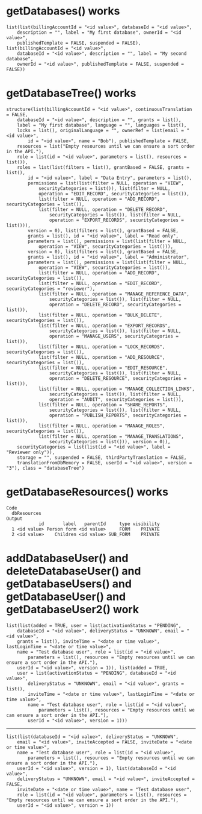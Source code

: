 # getDatabases() works

    list(list(billingAccountId = "<id value>", databaseId = "<id value>", 
        description = "", label = "My first database", ownerId = "<id value>", 
        publishedTemplate = FALSE, suspended = FALSE), list(billingAccountId = "<id value>", 
        databaseId = "<id value>", description = "", label = "My second database", 
        ownerId = "<id value>", publishedTemplate = FALSE, suspended = FALSE))

# getDatabaseTree() works

    structure(list(billingAccountId = "<id value>", continuousTranslation = FALSE, 
        databaseId = "<id value>", description = "", grants = list(), 
        label = "My first database", language = "", languages = list(), 
        locks = list(), originalLanguage = "", ownerRef = list(email = "<id value>", 
            id = "<id value>", name = "Bob"), publishedTemplate = FALSE, 
        resources = list("Empty resources until we can ensure a sort order in the API."), 
        role = list(id = "<id value>", parameters = list(), resources = list()), 
        roles = list(list(filters = list(), grantBased = FALSE, grants = list(), 
            id = "<id value>", label = "Data Entry", parameters = list(), 
            permissions = list(list(filter = NULL, operation = "VIEW", 
                securityCategories = list()), list(filter = NULL, 
                operation = "EDIT_RECORD", securityCategories = list()), 
                list(filter = NULL, operation = "ADD_RECORD", securityCategories = list()), 
                list(filter = NULL, operation = "DELETE_RECORD", 
                    securityCategories = list()), list(filter = NULL, 
                    operation = "EXPORT_RECORDS", securityCategories = list())), 
            version = 0), list(filters = list(), grantBased = FALSE, 
            grants = list(), id = "<id value>", label = "Read only", 
            parameters = list(), permissions = list(list(filter = NULL, 
                operation = "VIEW", securityCategories = list())), 
            version = 0), list(filters = list(), grantBased = FALSE, 
            grants = list(), id = "<id value>", label = "Administrator", 
            parameters = list(), permissions = list(list(filter = NULL, 
                operation = "VIEW", securityCategories = list()), 
                list(filter = NULL, operation = "ADD_RECORD", securityCategories = list()), 
                list(filter = NULL, operation = "EDIT_RECORD", securityCategories = "reviewer"), 
                list(filter = NULL, operation = "MANAGE_REFERENCE_DATA", 
                    securityCategories = list()), list(filter = NULL, 
                    operation = "DELETE_RECORD", securityCategories = list()), 
                list(filter = NULL, operation = "BULK_DELETE", securityCategories = list()), 
                list(filter = NULL, operation = "EXPORT_RECORDS", 
                    securityCategories = list()), list(filter = NULL, 
                    operation = "MANAGE_USERS", securityCategories = list()), 
                list(filter = NULL, operation = "LOCK_RECORDS", securityCategories = list()), 
                list(filter = NULL, operation = "ADD_RESOURCE", securityCategories = list()), 
                list(filter = NULL, operation = "EDIT_RESOURCE", 
                    securityCategories = list()), list(filter = NULL, 
                    operation = "DELETE_RESOURCE", securityCategories = list()), 
                list(filter = NULL, operation = "MANAGE_COLLECTION_LINKS", 
                    securityCategories = list()), list(filter = NULL, 
                    operation = "AUDIT", securityCategories = list()), 
                list(filter = NULL, operation = "SHARE_REPORTS", 
                    securityCategories = list()), list(filter = NULL, 
                    operation = "PUBLISH_REPORTS", securityCategories = list()), 
                list(filter = NULL, operation = "MANAGE_ROLES", securityCategories = list()), 
                list(filter = NULL, operation = "MANAGE_TRANSLATIONS", 
                    securityCategories = list())), version = 0)), 
        securityCategories = list(list(id = "<id value>", label = "Reviewer only")), 
        storage = "", suspended = FALSE, thirdPartyTranslation = FALSE, 
        translationFromDbMemory = FALSE, userId = "<id value>", version = "3"), class = "databaseTree")

# getDatabaseResources() works

    Code
      dbResources
    Output
                id       label   parentId     type visibility
      1 <id value> Person form <id value>     FORM    PRIVATE
      2 <id value>    Children <id value> SUB_FORM    PRIVATE

# addDatabaseUser() and deleteDatabaseUser() and getDatabaseUsers() and getDatabaseUser() and getDatabaseUser2() work

    list(list(added = TRUE, user = list(activationStatus = "PENDING", 
        databaseId = "<id value>", deliveryStatus = "UNKNOWN", email = "<id value>", 
        grants = list(), inviteTime = "<date or time value>", lastLoginTime = "<date or time value>", 
        name = "Test database user", role = list(id = "<id value>", 
            parameters = list(), resources = "Empty resources until we can ensure a sort order in the API."), 
        userId = "<id value>", version = 1)), list(added = TRUE, 
        user = list(activationStatus = "PENDING", databaseId = "<id value>", 
            deliveryStatus = "UNKNOWN", email = "<id value>", grants = list(), 
            inviteTime = "<date or time value>", lastLoginTime = "<date or time value>", 
            name = "Test database user", role = list(id = "<id value>", 
                parameters = list(), resources = "Empty resources until we can ensure a sort order in the API."), 
            userId = "<id value>", version = 1)))

---

    list(list(databaseId = "<id value>", deliveryStatus = "UNKNOWN", 
        email = "<id value>", inviteAccepted = FALSE, inviteDate = "<date or time value>", 
        name = "Test database user", role = list(id = "<id value>", 
            parameters = list(), resources = "Empty resources until we can ensure a sort order in the API."), 
        userId = "<id value>", version = 1), list(databaseId = "<id value>", 
        deliveryStatus = "UNKNOWN", email = "<id value>", inviteAccepted = FALSE, 
        inviteDate = "<date or time value>", name = "Test database user", 
        role = list(id = "<id value>", parameters = list(), resources = "Empty resources until we can ensure a sort order in the API."), 
        userId = "<id value>", version = 1))

